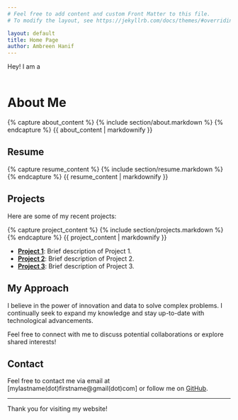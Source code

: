 ```yaml
---
# Feel free to add content and custom Front Matter to this file.
# To modify the layout, see https://jekyllrb.com/docs/themes/#overriding-theme-defaults

layout: default
title: Home Page
author: Ambreen Hanif
---
```


<div class="impact-section">
  <div class="diamond-shape"></div>
  <!-- Additional content for the impact section -->
  <!-- Rotating Text Container -->
<div class="rotating-text">
  <span id="dynamic-text">Hey! I am a </span>
<!--   <span id="rotating-words"></span> -->
  <div class="typing-container">
  <span id="typed-text"></span>
  <span class="cursor">&nbsp;</span>
</div>
</div>
</div>

# About Me
<div id="about">
  {% capture about_content %}
  {% include section/about.markdown %}
  {% endcapture %}
  {{ about_content | markdownify }}

</div>


## Resume
<div id ="resume">
{% capture resume_content %}
  {% include section/resume.markdown %}
  {% endcapture %}
  {{ resume_content | markdownify }}

</div> 

## Projects
Here are some of my recent projects:

<div id="project">
  {% capture project_content %}
  {% include section/projects.markdown %}
  {% endcapture %}
  {{ project_content | markdownify }}
  
</div>




- **[Project 1](#)**: Brief description of Project 1.
- **[Project 2](#)**: Brief description of Project 2.
- **[Project 3](#)**: Brief description of Project 3.

## My Approach

I believe in the power of innovation and data to solve complex problems. I continually seek to expand my knowledge and stay up-to-date with technological advancements.

Feel free to connect with me to discuss potential collaborations or explore shared interests!

## Contact

Feel free to contact me via email at [mylastname(dot)firstname@gmail(dot)com] or follow me on [GitHub](https://github.com/umberh).

---

Thank you for visiting my website!


<!-- Link the JavaScript file -->
<script src="{{ '/assets/js/rotateText.js' | relative_url }}"></script>
<script src="{{ '/assets/js/circularProgress.js' | relative_url }}"></script>
<script src="{{ '/assets/js/typing.js' | relative_url }}"></script>
